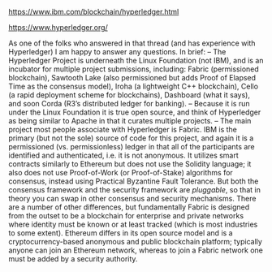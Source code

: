 https://www.ibm.com/blockchain/hyperledger.html

https://www.hyperledger.org/


As one of the folks who answered in that thread (and has experience with Hyperledger) I am happy to answer any questions. In brief:
– The Hyperledger Project is underneath the Linux Foundation (not IBM), and is an incubator for multiple project submissions, including: Fabric (permissioned blockchain), Sawtooth Lake (also permissioned but adds Proof of Elapsed Time as the consensus model), Iroha (a lightweight C++ blockchain), Cello (a rapid deployment scheme for blockchains), Dashboard (what it says), and soon Corda (R3’s distributed ledger for banking).
– Because it is run under the Linux Foundation it is true open source, and think of Hyperledger as being similar to Apache in that it curates multiple projects.
– The main project most people associate with Hyperledger is Fabric. IBM is the primary (but not the sole) source of code for this project, and again it is a permissioned (vs. permissionless) ledger in that all of the participants are identified and authenticated, i.e. it is not anonymous. It utilizes smart contracts similarly to Ethereum but does not use the Solidity language; it also does not use Proof-of-Work (or Proof-of-Stake) algorithms for consensus, instead using Practical Byzantine Fault Tolerance. But both the consensus framework and the security framework are *pluggable*, so that in theory you can swap in other consensus and security mechanisms. There are a number of other differences, but fundamentally Fabric is designed from the outset to be a blockchain for enterprise and private networks where identity must be known or at least tracked (which is most industries to some extent). Ethereum differs in its open source model and is a cryptocurrency-based anonymous and public blockchain platform; typically anyone can join an Ethereum network, whereas to join a Fabric network one must be added by a security authority.

